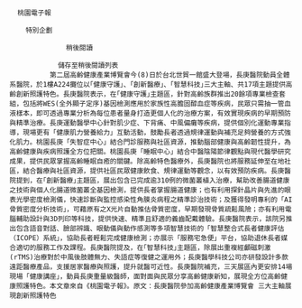 
      桃園電子報
      
        特別企劃
      
                  稍後閱讀
                
                儲存至稍後閱讀列表
              第二屆高齡健康產業博覽會今(8)日於台北世貿一館盛大登場，長庚醫院動員全體系醫院，於1樓A224攤位以｢健康守護｣、｢創新醫療｣、｢智慧科技｣三大主軸、共17項主題提供高齡創新照護特色。長庚醫院表示，在｢健康守護｣主題區，針對高齡族群推出20餘項專業檢查套組，包括將WES(全外顯子定序)基因檢測應用於家族性高膽固醇血症等疾病，民眾只需抽一管血液樣本，即可透過專業分析為每位患者量身打造更個人化的治療方案，有效實現疾病的早期預防與精準治療。長庚運動醫學中心針對肌少症、下背痛、中風偏癱等疾病，提供個別化運動專業指導，現場更有「健康肌力營養給力」互動活動，鼓勵長者透過規律運動與補充足夠營養的方式強化肌力。桃園長庚「失智症中心」結合門診服務與社區資源，推動腦部健康與高齡韌性提升，為高齡健康與疾病照護全方位把關。桃園長庚「睡眠中心」結合中醫陰陽節律觀點與現代醫學研究成果，提供民眾掌握高齡睡眠自癒的關鍵。除高齡特色醫療外，長庚醫院也將服務延伸至在地社區，結合醫療與社區資源，提供社區民眾健康飲食、規律運動等觀念，以有效預防疾病。長庚醫院提到，在｢創新醫療｣主題區，展出包含已完成逾310例的微菌叢植入治療，幫助改善腸道健康之技術與個人化腸道微菌叢全基因檢測，提供長者掌握腸道健康；也有利用探針晶片與先進的眼表光學密度檢測儀，快速診斷與監控感染性角膜炎病程之精準診治技術；及獲得發明專利的「AI骨質密度分析技術」，可藉原有之X光片自動推估骨質密度，早期發現骨質疏鬆風險；亦有利用電腦輔助設計與3D列印等科技，提供快速、精準且舒適的義齒配戴體驗。長庚醫院表示，該院另推出包含語音對話、臉部辨識、眼動儀與動作感測等多項智慧技術的「智慧整合式長者健康評估（ICOPE）系統」，協助長者輕鬆完成健康檢測；亦展示「服務宅急便」平台，協助退休長者媒合適切的服務工作及課程。長庚醫院提及，在｢智慧科技｣主題區，除展出重複經顱磁刺激(rTMS)治療對於中風後肢體無力、失語症等復健之運用外；長庚醫學科技公司亦研發設計多款遠距醫療產品，支援居家醫療與照護，提升就醫可近性。長庚醫院補充，三天展區內更安排14場現場「健康講座」，動員長庚重量級醫師，面對面與民眾分享高齡健康新知，展現全方位高齡健康照護特色。本文章來自《桃園電子報》。原文：長庚醫院參加高齡健康產業博覽會 三大主軸展現創新照護特色
